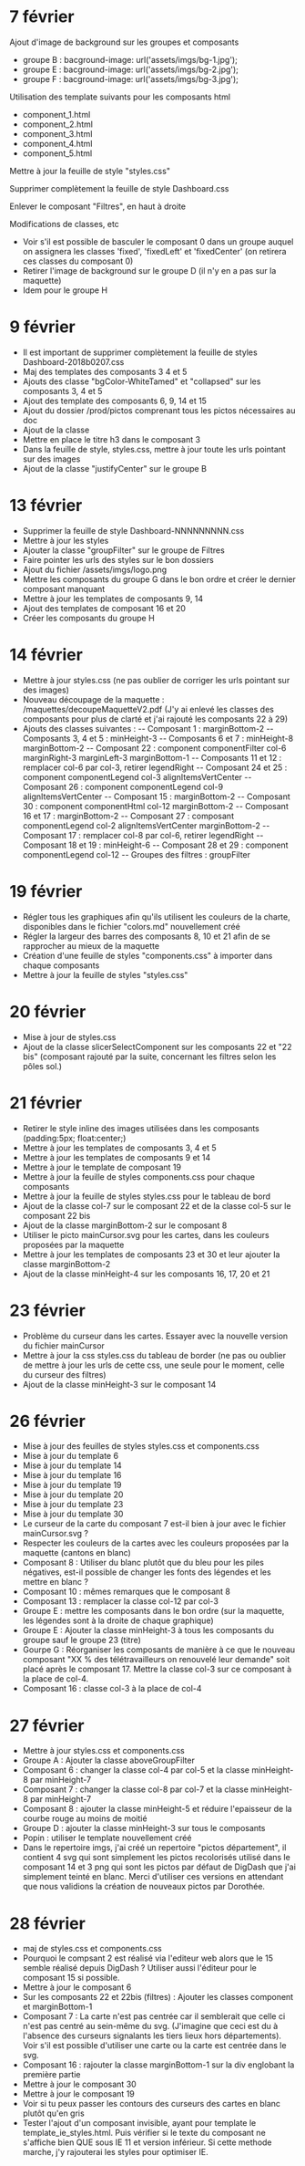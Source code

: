 # 7 février #

Ajout d'image de background sur les groupes et composants
- groupe B : bacground-image: url('assets/imgs/bg-1.jpg');
- groupe E : bacground-image: url('assets/imgs/bg-2.jpg');
- groupe F : bacground-image: url('assets/imgs/bg-3.jpg');

Utilisation des template suivants pour les composants html
- component_1.html
- component_2.html
- component_3.html
- component_4.html
- component_5.html

Mettre à jour la feuille de style "styles.css"

Supprimer complètement la feuille de style Dashboard.css

Enlever le composant "Filtres", en haut à droite

Modifications de classes, etc
- Voir s'il est possible de basculer le composant 0 dans un groupe auquel on assignera les classes 'fixed', 'fixedLeft' et 'fixedCenter' (on retirera ces classes du composant 0)
- Retirer l'image de background sur le groupe D (il n'y en a pas sur la maquette)
- Idem pour le groupe H

# 9 février #

- Il est important de supprimer complètement la feuille de styles Dashboard-2018b0207.css
- Maj des templates des composants 3 4 et 5
- Ajouts des classe "bgColor-WhiteTamed" et "collapsed" sur les composants 3, 4 et 5
- Ajout des template des composants 6, 9, 14 et 15
- Ajout du dossier /prod/pictos comprenant tous les pictos nécessaires au doc
- Ajout de la classe
- Mettre en place le titre h3 dans le composant 3
- Dans la feuille de style, styles.css, mettre à jour toute les urls pointant sur des images
- Ajout de la classe "justifyCenter" sur le groupe B

# 13 février #

- Supprimer la feuille de style Dashboard-NNNNNNNNN.css
- Mettre à jour les styles
- Ajouter la classe "groupFilter" sur le groupe de Filtres
- Faire pointer les urls des styles sur le bon dossiers
- Ajout du fichier /assets/imgs/logo.png
- Mettre les composants du groupe G dans le bon ordre et créer le dernier composant manquant
- Mettre à jour les templates de composants 9, 14
- Ajout des templates de composant 16 et 20
- Créer les composants du groupe H

# 14 février #

- Mettre à jour styles.css (ne pas oublier de corriger les urls pointant sur des images)
- Nouveau découpage de la maquette : /maquettes/decoupeMaquetteV2.pdf (J'y ai enlevé les classes des composants pour plus de clarté et j'ai rajouté les composants 22 à 29)
- Ajouts des classes suivantes :
-- Composant 1 : marginBottom-2
-- Composants 3, 4 et 5 : minHeight-3
-- Composants 6 et 7 : minHeight-8 marginBottom-2
-- Composant 22 : component componentFilter col-6 marginRight-3 marginLeft-3 marginBottom-1
-- Composants 11 et 12 : remplacer col-6 par col-3, retirer legendRight
-- Composant 24 et 25 : component componentLegend col-3 alignItemsVertCenter
-- Composant 26 : component componentLegend col-9 alignItemsVertCenter
-- Composant 15 : marginBottom-2
-- Composant 30 : component componentHtml col-12 marginBottom-2
-- Composant 16 et 17 : marginBottom-2
-- Composant 27 : composant componentLegend col-2 alignItemsVertCenter marginBottom-2
-- Composant 17 : remplacer col-8 par col-6, retirer legendRight
-- Composant 18 et 19 : minHeight-6
-- Composant 28 et 29 : component componentLegend col-12
-- Groupes des filtres : groupFilter

# 19 février #

- Régler tous les graphiques afin qu'ils utilisent les couleurs de la charte, disponibles dans le fichier "colors.md" nouvellement créé
- Régler la largeur des barres des composants 8, 10 et 21 afin de se rapprocher au mieux de la maquette
- Création d'une feuille de styles "components.css" à importer dans chaque composants
- Mettre à jour la feuille de styles "styles.css"


# 20 février #

- Mise à jour de styles.css
- Ajout de la classe slicerSelectComponent sur les composants 22 et "22 bis" (composant rajouté par la suite, concernant les filtres selon les pôles sol.)

# 21 février #

- Retirer le style inline des images utilisées dans les composants (padding:5px; float:center;)
- Mettre à jour les templates de composants 3, 4 et 5
- Mettre à jour les templates de composants 9 et 14
- Mettre à jour le template de composant 19
- Mettre à jour la feuille de styles components.css pour chaque composants
- Mettre à jour la feuille de styles styles.css pour le tableau de bord
- Ajout de la classe col-7 sur le composant 22 et de la classe col-5 sur le composant 22 bis
- Ajout de la classe marginBottom-2 sur le composant 8
- Utiliser le picto mainCursor.svg pour les cartes, dans les couleurs proposées par la maquette
- Mettre à jour les templates de composants 23 et 30 et leur ajouter la classe marginBottom-2
- Ajout de la classe minHeight-4 sur les composants 16, 17, 20 et 21

# 23 février #

- Problème du curseur dans les cartes. Essayer avec la nouvelle version du fichier mainCursor
- Mettre à jour la css styles.css du tableau de border (ne pas ou oublier de mettre à jour les urls de cette css, une seule pour le moment, celle du curseur des filtres)
- Ajout de la classe minHeight-3 sur le composant 14

# 26 février #

- Mise à jour des feuilles de styles styles.css et components.css
- Mise à jour du template 6
- Mise à jour du template 14
- Mise à jour du template 16
- Mise à jour du template 19
- Mise à jour du template 20
- Mise à jour du template 23
- Mise à jour du template 30
- Le curseur de la carte du composant 7 est-il bien à jour avec le fichier mainCursor.svg ?
- Respecter les couleurs de la cartes avec les couleurs proposées par la maquette (cantons en blanc)
- Composant 8 : Utiliser du blanc plutôt que du bleu pour les piles négatives, est-il possible de changer les fonts des légendes et les mettre en blanc ?
- Composant 10 : mêmes remarques que le composant 8
- Composant 13 : remplacer la classe col-12 par col-3
- Groupe E : mettre les composants dans le bon ordre (sur la maquette, les légendes sont à la droite de chaque graphique)
- Groupe E : Ajouter la classe minHeight-3 à tous les composants du groupe sauf le groupe 23 (titre)
- Gourpe G : Réorganiser les composants de manière à ce que le nouveau composant "XX % des télétravailleurs on renouvelé leur demande" soit placé après le composant 17. Mettre la classe col-3 sur ce composant à la place de col-4.
- Composant 16 : classe col-3 à la place de col-4


# 27 février #

- Mettre à jour styles.css et components.css
- Groupe A : Ajouter la classe aboveGroupFilter
- Composant 6 : changer la classe col-4 par col-5 et la classe minHeight-8 par minHeight-7
- Composant 7 : changer la classe col-8 par col-7 et la classe minHeight-8 par minHeight-7
- Composant 8 : ajouter la classe minHeight-5 et réduire l'epaisseur de la courbe rouge au moins de moitié
- Groupe D : ajouter la classe minHeight-3 sur tous le composants
- Popin : utiliser le template nouvellement créé
- Dans le repertoire imgs, j'ai créé un repertoire "pictos département", il contient 4 svg qui sont simplement les pictos recolorisés utilisé dans le composant 14 et 3 png qui sont les pictos par défaut de DigDash que j'ai simplement teinté en blanc. Merci d'utiliser ces versions en attendant que nous validions la création de nouveaux pictos par Dorothée.

# 28 février #

- maj de styles.css et components.css
- Pourquoi le compsant 2 est réalisé via l'editeur web alors que le 15 semble réalisé depuis DigDash ? Utiliser aussi l'éditeur pour le composant 15 si possible.
- Mettre à jour le composant 6
- Sur les composants 22 et 22bis (filtres) : Ajouter les classes component et marginBottom-1
- Composant 7 : La carte n'est pas centrée car il semblerait que celle ci n'est pas centré au sein-même du svg. (J'imagine que ceci est du à l'absence des curseurs signalants les tiers lieux hors départements). Voir s'il est possible d'utiliser une carte ou la carte est centrée dans le svg.
- Composant 16 : rajouter la classe marginBottom-1 sur la div englobant la première partie
- Mettre à jour le composant 30
- Mettre à jour le composant 19
- Voir si tu peux passer les contours des curseurs des cartes en blanc plutôt qu'en gris
- Tester l'ajout d'un composant invisible, ayant pour template le template_ie_styles.html. Puis vérifier si le texte du composant ne s'affiche bien QUE sous IE 11 et version inférieur.
Si cette methode marche, j'y rajouterai les styles pour optimiser IE.
